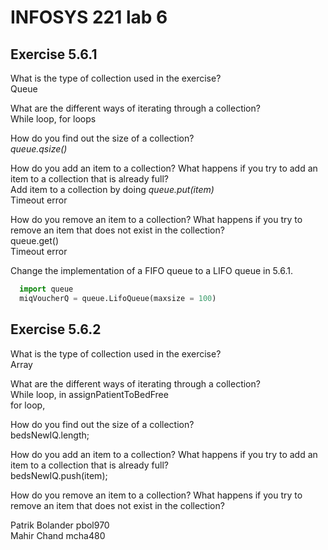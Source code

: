 # INFOSYS 221 lab 6

## Exercise 5.6.1
<p>
What is the type of collection used in the exercise? <br>
Queue

What are the different ways of iterating through a collection?<br>
While loop, for loops

How do you find out the size of a collection?<br>
_queue.qsize()_

How do you add an item to a collection? What happens if you try to add an item to a collection that is already full?<br>
Add item to a collection by doing _queue.put(item)_ <br>
Timeout error

How do you remove an item to a collection? What happens if you try to remove an item that does not exist in the collection?<br>
queue.get()<br>
Timeout error

Change the implementation of a FIFO queue to a LIFO queue in 5.6.1.<br></p>
```python
  import queue 
  miqVoucherQ = queue.LifoQueue(maxsize = 100)
```

  
## Exercise 5.6.2
<p>
What is the type of collection used in the exercise?<br>
Array

What are the different ways of iterating through a collection?<br>
While loop, in assignPatientToBedFree <br>
for loop, 

How do you find out the size of a collection?<br>
bedsNewIQ.length;

How do you add an item to a collection? What happens if you try to add an item to a collection that is already full?<br>
bedsNewIQ.push(item);


How do you remove an item to a collection? What happens if you try to remove an item that does not exist in the collection?<br>

</p>


Patrik Bolander pbol970 <br>
Mahir Chand mcha480



